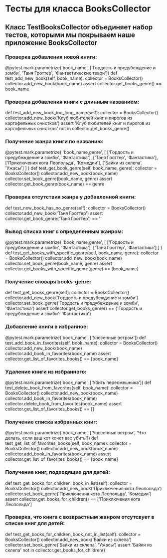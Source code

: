 # Тесты для класса BooksCollector

## Класс TestBooksCollector объединяет набор тестов, которыми мы покрываем наше приложение BooksCollector

### Проверка добавления новой книги:

@pytest.mark.parametrize('book_name', ['Гордость и предубеждение и зомби', 'Таня Гроттер', 'Фантастические твари'])
def test_add_new_book(self, book_name):
    collector = BooksCollector()
    collector.add_new_book(book_name)
    assert collector.get_books_genre() == book_name

### Проверка добавления книги с длинным названием:

def test_add_new_book_too_long_name(self):
    collector = BooksCollector()
    collector.add_new_book('Клуб любителей книг и пирогов из картофельных очистков')
    assert 'Клуб любителей книг и пирогов из картофельных очистков' not in collector.get_books_genre()

### Получение жанра книги по названию:

@pytest.mark.parametrize(
    'book_name,genre',
    [
        ['Гордость и предубеждение и зомби', 'Фантастика'],
        ['Таня Гроттер', 'Фантастика'],
        ['Приключения кота Леопольда', 'Комедии'],
        ['Байки из склепа', 'Ужасы']
    ]
)
def test_get_book_genre(self, book_name, genre):
    collector = BooksCollector()
    collector.add_new_book(book_name)
    collector.set_book_genre(book_name, genre)
    assert collector.get_book_genre(book_name) == genre

### Проверка отсутствия жанра у добавленной книги:

def test_new_book_has_no_genre(self):
    collector = BooksCollector()
    collector.add_new_book('Таня Гроттер')
    assert collector.get_book_genre('Таня Гроттер') == ''

### Вывод списка книг с определенным жанром:

@pytest.mark.parametrize(
    'book_name,genre',
    [
        ['Гордость и предубеждение и зомби', 'Фантастика'],
        ['Таня Гроттер', 'Фантастика']
    ]
)
def test_get_books_with_specific_genre(self, book_name, genre):
    collector = BooksCollector()
    collector.add_new_book(book_name)
    collector.set_book_genre(book_name, genre)
    assert collector.get_books_with_specific_genre(genre) == [book_name]

### Получение словаря books-genre:

def test_get_books_genre(self):
    collector = BooksCollector()
    collector.add_new_book('Гордость и предубеждение и зомби')
    collector.set_book_genre('Гордость и предубеждение и зомби', 'Фантастика')
    assert collector.get_books_genre() == {'Гордость и предубеждение и зомби': 'Фантастика'}

### Добавление книги в избранное:

@pytest.mark.parametrize('book_name', ['Унесенные ветром'])
def test_add_book_in_favorites(self, book_name):
    collector = BooksCollector()
    collector.add_new_book(book_name)
    collector.add_book_in_favorites(book_name)
    assert collector.get_list_of_favorites_books() == [book_name]

### Удаление книги из избранного:

@pytest.mark.parametrize('book_name', ['Убить пересмешника'])
def test_delete_book_from_favorites(self, book_name):
    collector = BooksCollector()
    collector.add_new_book(book_name)
    collector.add_book_in_favorites(book_name)
    collector.delete_book_from_favorites(book_name)
    assert collector.get_list_of_favorites_books() == []

### Получение списка избранных книг:

@pytest.mark.parametrize('book_name', ['Унесенные ветром', 'Что делать, если ваш кот хочет вас убить'])
def test_get_list_of_favorites_books(self, book_name):
    collector = BooksCollector()
    collector.add_new_book(book_name)
    collector.add_book_in_favorites(book_name)
    assert collector.get_list_of_favorites_books() == [book_name]

### Получение книг, подходящих для детей:
def test_get_books_for_children_book_in_list(self):
    collector = BooksCollector()
    collector.add_new_book('Приключения кота Леопольда')
    collector.set_book_genre('Приключения кота Леопольда', 'Комедии')
    assert collector.get_books_for_children() == ['Приключения кота Леопольда']

### Проверка, что книга с возврастным жанром отсутсвует в списке книг для детей:
def test_get_books_for_children_book_not_in_list(self):
    collector = BooksCollector()
    collector.add_new_book('Байки из склепа')
    collector.set_book_genre('Байки из склепа', 'Ужасы')
    assert 'Байки из склепа' not in collector.get_books_for_children()


